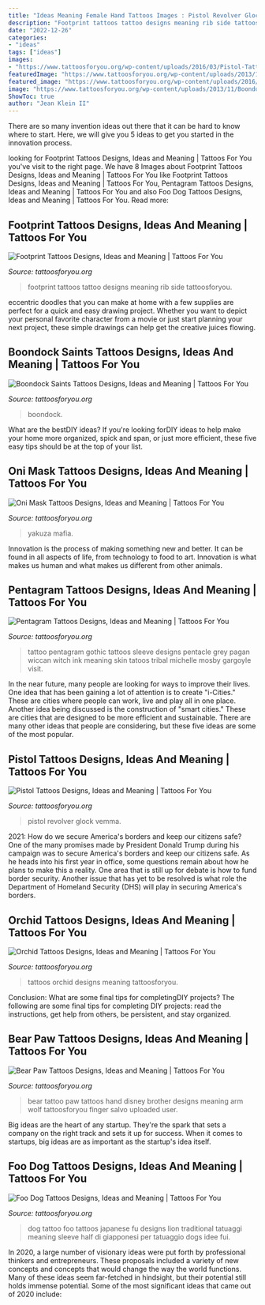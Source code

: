 ```yaml
---
title: "Ideas Meaning Female Hand Tattoos Images : Pistol Revolver Glock Vemma"
description: "Footprint tattoos tattoo designs meaning rib side tattoosforyou"
date: "2022-12-26"
categories:
- "ideas"
tags: ["ideas"]
images:
- "https://www.tattoosforyou.org/wp-content/uploads/2016/03/Pistol-Tattoos-576x1024.jpg"
featuredImage: "https://www.tattoosforyou.org/wp-content/uploads/2013/11/Footprint-Tattoos-Designs.jpg"
featured_image: "https://www.tattoosforyou.org/wp-content/uploads/2016/03/Pentagram-Tattoos.jpg"
image: "https://www.tattoosforyou.org/wp-content/uploads/2013/11/Boondock-Saints-Celtic-Cross-Tattoo-768x1024.jpg"
ShowToc: true
author: "Jean Klein II"
---
```



There are so many invention ideas out there that it can be hard to know where to start. Here, we will give you 5 ideas to get you started in the innovation process.

	

		
looking for Footprint Tattoos Designs, Ideas and Meaning | Tattoos For You you've visit to the right page. We have 8 Images about Footprint Tattoos Designs, Ideas and Meaning | Tattoos For You like Footprint Tattoos Designs, Ideas and Meaning | Tattoos For You, Pentagram Tattoos Designs, Ideas and Meaning | Tattoos For You and also Foo Dog Tattoos Designs, Ideas and Meaning | Tattoos For You. Read more:
		
    
## Footprint Tattoos Designs, Ideas And Meaning | Tattoos For You

<img loading=lazy src="https://www.tattoosforyou.org/wp-content/uploads/2013/11/Footprint-Tattoos-Designs.jpg" onerror="this.onerror=null;this.src='https://tse2.mm.bing.net/th?id=OIP.t879iM8AML7ROoxVsA8CDgHaJ3&amp;pid=15.1';" alt="Footprint Tattoos Designs, Ideas and Meaning | Tattoos For You">

_Source: tattoosforyou.org_

>footprint tattoos tattoo designs meaning rib side tattoosforyou. 

	

eccentric doodles that you can make at home with a few supplies are perfect for a quick and easy drawing project. Whether you want to depict your personal favorite character from a movie or just start planning your next project, these simple drawings can help get the creative juices flowing.

    
## Boondock Saints Tattoos Designs, Ideas And Meaning | Tattoos For You

<img loading=lazy src="https://www.tattoosforyou.org/wp-content/uploads/2013/11/Boondock-Saints-Celtic-Cross-Tattoo-768x1024.jpg" onerror="this.onerror=null;this.src='https://tse2.mm.bing.net/th?id=OIP.ODZTHRi-UQ-bo0gEIMJHAwHaJ4&amp;pid=15.1';" alt="Boondock Saints Tattoos Designs, Ideas and Meaning | Tattoos For You">

_Source: tattoosforyou.org_

>boondock. 

	

What are the bestDIY ideas?
If you're looking forDIY ideas to help make your home more organized, spick and span, or just more efficient, these five easy tips should be at the top of your list.

    
## Oni Mask Tattoos Designs, Ideas And Meaning | Tattoos For You

<img loading=lazy src="https://www.tattoosforyou.org/wp-content/uploads/2016/03/Oni-Mask-Tattoo-Chest.jpg" onerror="this.onerror=null;this.src='https://tse3.mm.bing.net/th?id=OIP.-FyU3tu-qc4yjRXTJ-96sAHaLH&amp;pid=15.1';" alt="Oni Mask Tattoos Designs, Ideas and Meaning | Tattoos For You">

_Source: tattoosforyou.org_

>yakuza mafia. 

	

Innovation is the process of making something new and better. It can be found in all aspects of life, from technology to food to art. Innovation is what makes us human and what makes us different from other animals.

    
## Pentagram Tattoos Designs, Ideas And Meaning | Tattoos For You

<img loading=lazy src="https://www.tattoosforyou.org/wp-content/uploads/2016/03/Pentagram-Tattoos.jpg" onerror="this.onerror=null;this.src='https://tse1.mm.bing.net/th?id=OIP.AuBOCEWAK0H1yYrVsh3zBAHaJ4&amp;pid=15.1';" alt="Pentagram Tattoos Designs, Ideas and Meaning | Tattoos For You">

_Source: tattoosforyou.org_

>tattoo pentagram gothic tattoos sleeve designs pentacle grey pagan wiccan witch ink meaning skin tatoos tribal michelle mosby gargoyle visit. 

	

In the near future, many people are looking for ways to improve their lives. One idea that has been gaining a lot of attention is to create "i-Cities." These are cities where people can work, live and play all in one place. Another idea being discussed is the construction of "smart cities." These are cities that are designed to be more efficient and sustainable. There are many other ideas that people are considering, but these five ideas are some of the most popular.

    
## Pistol Tattoos Designs, Ideas And Meaning | Tattoos For You

<img loading=lazy src="https://www.tattoosforyou.org/wp-content/uploads/2016/03/Pistol-Tattoos-576x1024.jpg" onerror="this.onerror=null;this.src='https://tse4.mm.bing.net/th?id=OIP.WWgmI3GfI24vYzCg6Q0XRAHaNK&amp;pid=15.1';" alt="Pistol Tattoos Designs, Ideas and Meaning | Tattoos For You">

_Source: tattoosforyou.org_

>pistol revolver glock vemma. 

	

2021: How do we secure America's borders and keep our citizens safe?
One of the many promises made by President Donald Trump during his campaign was to secure America's borders and keep our citizens safe. As he heads into his first year in office, some questions remain about how he plans to make this a reality. One area that is still up for debate is how to fund border security. Another issue that has yet to be resolved is what role the Department of Homeland Security (DHS) will play in securing America's borders.

    
## Orchid Tattoos Designs, Ideas And Meaning | Tattoos For You

<img loading=lazy src="http://www.tattoosforyou.org/wp-content/uploads/2013/10/Orchid-Tattoos-Designs.jpg" onerror="this.onerror=null;this.src='https://tse3.mm.bing.net/th?id=OIP.Y_rieXaXT3c1fOdZGpEnvAHaLJ&amp;pid=15.1';" alt="Orchid Tattoos Designs, Ideas and Meaning | Tattoos For You">

_Source: tattoosforyou.org_

>tattoos orchid designs meaning tattoosforyou. 

	

Conclusion: What are some final tips for completingDIY projects?
The following are some final tips for completing DIY projects: read the instructions, get help from others, be persistent, and stay organized.

    
## Bear Paw Tattoos Designs, Ideas And Meaning | Tattoos For You

<img loading=lazy src="https://www.tattoosforyou.org/wp-content/uploads/2016/03/Bear-Paw-Tattoo-on-Hand.jpg" onerror="this.onerror=null;this.src='https://tse3.mm.bing.net/th?id=OIP.NAaoSeY4SJKdE8LaAWKnngHaJ4&amp;pid=15.1';" alt="Bear Paw Tattoos Designs, Ideas and Meaning | Tattoos For You">

_Source: tattoosforyou.org_

>bear tattoo paw tattoos hand disney brother designs meaning arm wolf tattoosforyou finger salvo uploaded user. 

	

Big ideas are the heart of any startup. They're the spark that sets a company on the right track and sets it up for success. When it comes to startups, big ideas are as important as the startup's idea itself. 

    
## Foo Dog Tattoos Designs, Ideas And Meaning | Tattoos For You

<img loading=lazy src="https://www.tattoosforyou.org/wp-content/uploads/2016/05/Foo-Dog-Tattoos.jpg" onerror="this.onerror=null;this.src='https://tse3.mm.bing.net/th?id=OIP.OdtHAizzMVKFTu3lshS-9QHaNK&amp;pid=15.1';" alt="Foo Dog Tattoos Designs, Ideas and Meaning | Tattoos For You">

_Source: tattoosforyou.org_

>dog tattoo foo tattoos japanese fu designs lion traditional tatuaggi meaning sleeve half di giapponesi per tatuaggio dogs idee fui. 

	

In 2020, a large number of visionary ideas were put forth by professional thinkers and entrepreneurs. These proposals included a variety of new concepts and concepts that would change the way the world functions. Many of these ideas seem far-fetched in hindsight, but their potential still holds immense potential. Some of the most significant ideas that came out of 2020 include: 

